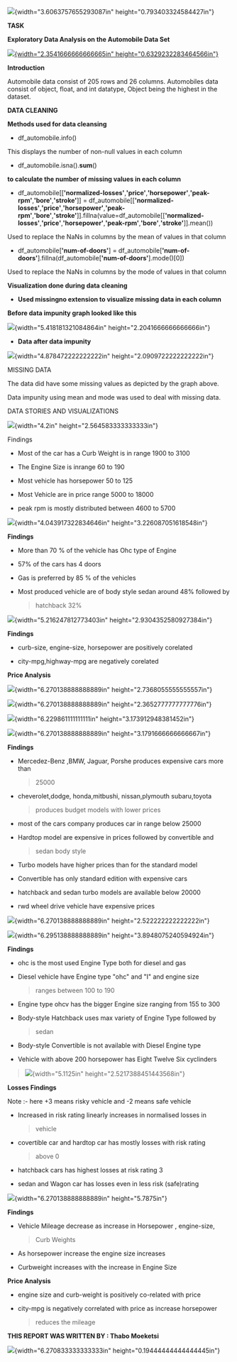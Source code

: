 ![](media/image1.png){width="3.6063757655293087in"
height="0.793403324584427in"}

**TASK**

**Exploratory Data Analysis on the Automobile Data Set**

[![](media/image2.jpg){width="2.3541666666666665in"
height="0.6329232283464566in"}](http://www.hyperiondev.com/portal/)

**Introduction**

Automobile data consist of 205 rows and 26 columns. Automobiles data
consist of object, float, and int datatype, Object being the highest in
the dataset.

**DATA CLEANING**

**Methods used for data cleansing**

-   df_automobile.info()

This displays the number of non-null values in each column

-   df_automobile.isna().**sum**()

**to calculate the number of missing values in each column**

-   df_automobile\[\[**\'normalized-losses\'**,**\'price\'**,**\'horsepower\'**,**\'peak-rpm\'**,**\'bore\'**,**\'stroke\'**\]\] = df_automobile\[\[**\'normalized-losses\'**,**\'price\'**,**\'horsepower\'**,**\'peak-rpm\'**,**\'bore\'**,**\'stroke\'**\]\].fillna(value=df_automobile\[\[**\'normalized-losses\'**,**\'price\'**,**\'horsepower\'**,**\'peak-rpm\'**,**\'bore\'**,**\'stroke\'**\]\].mean())

Used to replace the NaNs in columns by the mean of values in that column

-   df_automobile\[**\'num-of-doors\'**\] = df_automobile\[**\'num-of-doors\'**\].fillna(df_automobile\[**\'num-of-doors\'**\].mode()\[0\])

Used to replace the NaNs in columns by the mode of values in that column

**Visualization done during data cleaning**

-   **Used missingno extension to visualize missing data in each
    column**

**Before data impunity graph looked like this**

![](media/image3.png){width="5.418181321084864in"
height="2.2041666666666666in"}

-   **Data after data impunity**

![](media/image4.png){width="4.878472222222222in"
height="2.0909722222222222in"}

MISSING DATA

The data did have some missing values as depicted by the graph above.

Data impunity using mean and mode was used to deal with missing data.

DATA STORIES AND VISUALIZATIONS

![](media/image5.png){width="4.2in" height="2.564583333333333in"}

Findings

-   Most of the car has a Curb Weight is in range 1900 to 3100

-   The Engine Size is inrange 60 to 190

-   Most vehicle has horsepower 50 to 125

-   Most Vehicle are in price range 5000 to 18000

-   peak rpm is mostly distributed between 4600 to 5700

![](media/image6.png){width="4.043917322834646in"
height="3.226087051618548in"}

**Findings**

-   More than 70 % of the vehicle has Ohc type of Engine

-   57% of the cars has 4 doors

-   Gas is preferred by 85 % of the vehicles

-   Most produced vehicle are of body style sedan around 48% followed by
    > hatchback 32%

![](media/image7.png){width="5.216247812773403in"
height="2.9304352580927384in"}

**Findings**

-   curb-size, engine-size, horsepower are positively corelated

-   city-mpg,highway-mpg are negatively corelated

**Price Analysis**

![](media/image8.png){width="6.270138888888889in"
height="2.7368055555555557in"}

![](media/image9.png){width="6.270138888888889in"
height="2.3652777777777776in"}

![](media/image10.png){width="6.229861111111111in"
height="3.173912948381452in"}

![](media/image11.png){width="6.270138888888889in"
height="3.1791666666666667in"}

**Findings**

-   Mercedez-Benz ,BMW, Jaguar, Porshe produces expensive cars more than
    > 25000

-   cheverolet,dodge, honda,mitbushi, nissan,plymouth subaru,toyota
    > produces budget models with lower prices

-   most of the cars company produces car in range below 25000

-   Hardtop model are expensive in prices followed by convertible and
    > sedan body style

-   Turbo models have higher prices than for the standard model

-   Convertible has only standard edition with expensive cars

-   hatchback and sedan turbo models are available below 20000

-   rwd wheel drive vehicle have expensive prices

![](media/image12.png){width="6.270138888888889in"
height="2.522222222222222in"}

![](media/image13.png){width="6.295138888888889in"
height="3.8948075240594924in"}

**Findings**

-   ohc is the most used Engine Type both for diesel and gas

-   Diesel vehicle have Engine type \"ohc\" and \"I\" and engine size
    > ranges between 100 to 190

-   Engine type ohcv has the bigger Engine size ranging from 155 to 300

-   Body-style Hatchback uses max variety of Engine Type followed by
    > sedan

-   Body-style Convertible is not available with Diesel Engine type

-   Vehicle with above 200 horsepower has Eight Twelve Six cyclinders

> ![](media/image14.png){width="5.1125in" height="2.5217388451443568in"}

**Losses Findings**

Note :- here +3 means risky vehicle and -2 means safe vehicle

-   Increased in risk rating linearly increases in normalised losses in
    > vehicle

-   covertible car and hardtop car has mostly losses with risk rating
    > above 0

-   hatchback cars has highest losses at risk rating 3

-   sedan and Wagon car has losses even in less risk (safe)rating

![](media/image15.png){width="6.270138888888889in" height="5.7875in"}

**Findings**

-   Vehicle Mileage decrease as increase in Horsepower , engine-size,
    > Curb Weights

-   As horsepower increase the engine size increases

-   Curbweight increases with the increase in Engine Size

**Price Analysis**

-   engine size and curb-weight is positively co-related with price

-   city-mpg is negatively correlated with price as increase horsepower
    > reduces the mileage

**THIS REPORT WAS WRITTEN BY : Thabo Moeketsi**

![](media/image16.jpg){width="6.270833333333333in"
height="0.19444444444444445in"}

